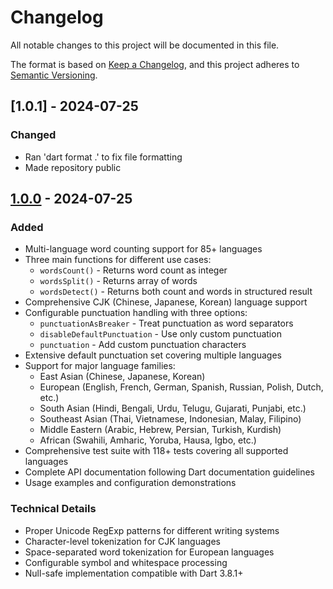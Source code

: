 # Changelog

All notable changes to this project will be documented in this file.

The format is based on [Keep a Changelog](https://keepachangelog.com/en/1.0.0/),
and this project adheres to [Semantic Versioning](https://semver.org/spec/v2.0.0.html).

## [1.0.1] - 2024-07-25

### Changed
- Ran 'dart format .' to fix file formatting
- Made repository public

## [1.0.0] - 2024-07-25

### Added
- Multi-language word counting support for 85+ languages
- Three main functions for different use cases:
  - `wordsCount()` - Returns word count as integer
  - `wordsSplit()` - Returns array of words
  - `wordsDetect()` - Returns both count and words in structured result
- Comprehensive CJK (Chinese, Japanese, Korean) language support
- Configurable punctuation handling with three options:
  - `punctuationAsBreaker` - Treat punctuation as word separators
  - `disableDefaultPunctuation` - Use only custom punctuation
  - `punctuation` - Add custom punctuation characters
- Extensive default punctuation set covering multiple languages
- Support for major language families:
  - East Asian (Chinese, Japanese, Korean)
  - European (English, French, German, Spanish, Russian, Polish, Dutch, etc.)
  - South Asian (Hindi, Bengali, Urdu, Telugu, Gujarati, Punjabi, etc.)
  - Southeast Asian (Thai, Vietnamese, Indonesian, Malay, Filipino)
  - Middle Eastern (Arabic, Hebrew, Persian, Turkish, Kurdish)
  - African (Swahili, Amharic, Yoruba, Hausa, Igbo, etc.)
- Comprehensive test suite with 118+ tests covering all supported languages
- Complete API documentation following Dart documentation guidelines
- Usage examples and configuration demonstrations

### Technical Details
- Proper Unicode RegExp patterns for different writing systems
- Character-level tokenization for CJK languages
- Space-separated word tokenization for European languages
- Configurable symbol and whitespace processing
- Null-safe implementation compatible with Dart 3.8.1+

[1.0.0]: https://github.com/your-org/word_count/releases/tag/v1.0.0
